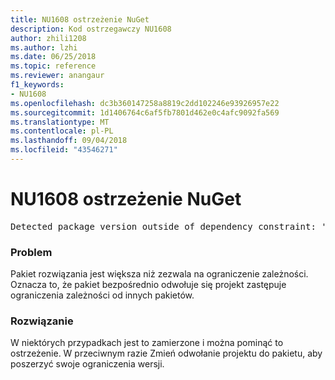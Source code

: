 ```yaml
---
title: NU1608 ostrzeżenie NuGet
description: Kod ostrzegawczy NU1608
author: zhili1208
ms.author: lzhi
ms.date: 06/25/2018
ms.topic: reference
ms.reviewer: anangaur
f1_keywords:
- NU1608
ms.openlocfilehash: dc3b360147258a8819c2dd102246e93926957e22
ms.sourcegitcommit: 1d1406764c6af5fb7801d462e0c4afc9092fa569
ms.translationtype: MT
ms.contentlocale: pl-PL
ms.lasthandoff: 09/04/2018
ms.locfileid: "43546271"
---
```

# <a name="nuget-warning-nu1608"></a>NU1608 ostrzeżenie NuGet

<pre>Detected package version outside of dependency constraint: 'PackageA' 1.0.0 requires 'PackageB' (= 1.0.0) but version 'PackageB' 2.0.0 was resolved.</pre>

### <a name="issue"></a>Problem
Pakiet rozwiązania jest większa niż zezwala na ograniczenie zależności. Oznacza to, że pakiet bezpośrednio odwołuje się projekt zastępuje ograniczenia zależności od innych pakietów.

### <a name="solution"></a>Rozwiązanie
W niektórych przypadkach jest to zamierzone i można pominąć to ostrzeżenie. W przeciwnym razie Zmień odwołanie projektu do pakietu, aby poszerzyć swoje ograniczenia wersji.